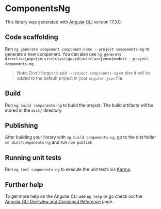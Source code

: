 # ComponentsNg

This library was generated with [Angular CLI](https://github.com/angular/angular-cli) version 17.3.0.

## Code scaffolding

Run `ng generate component component-name --project components-ng` to generate a new component. You can also use `ng generate directive|pipe|service|class|guard|interface|enum|module --project components-ng`.
> Note: Don't forget to add `--project components-ng` or else it will be added to the default project in your `angular.json` file. 

## Build

Run `ng build components-ng` to build the project. The build artifacts will be stored in the `dist/` directory.

## Publishing

After building your library with `ng build components-ng`, go to the dist folder `cd dist/components-ng` and run `npm publish`.

## Running unit tests

Run `ng test components-ng` to execute the unit tests via [Karma](https://karma-runner.github.io).

## Further help

To get more help on the Angular CLI use `ng help` or go check out the [Angular CLI Overview and Command Reference](https://angular.io/cli) page.
